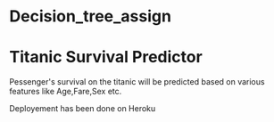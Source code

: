 # Decision_tree_assign
<h1>Titanic Survival Predictor</h1>
<p> Pessenger's survival on the titanic will be predicted based on various features like Age,Fare,Sex etc.</p>
<p> Deployement has been done on Heroku </p>
